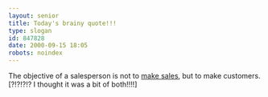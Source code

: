 ```yaml
---
layout: senior
title: Today's brainy quote!!!
type: slogan
id: 847828
date: 2000-09-15 18:05
robots: noindex
---
```

The objective of a salesperson is not to <a href="http://www.theherald.co.uk/news/archive/15-9-19100-23-32-14.html">make sales</a>, but to make customers. [?!?!?!? I thought it was a bit of both!!!!]